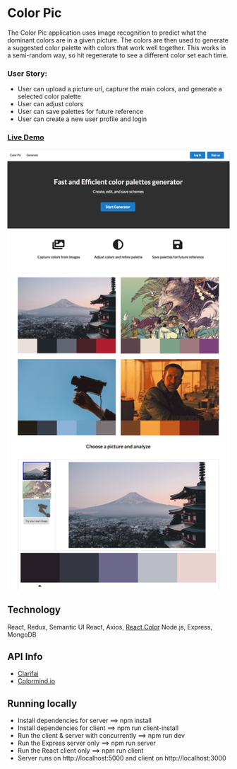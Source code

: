# Color Pic #
The Color Pic application uses image recognition to predict what the dominant colors are in a given picture. The colors are then used to generate a suggested color palette with colors that work well together. This works in a semi-random way, so hit regenerate to see a different color set each time.

### User Story:
* User can upload a picture url, capture the main colors, and generate a selected color palette
* User can adjust colors
* User can save palettes for future reference
* User can create a new user profile and login

### [Live Demo](https://color-pic.herokuapp.com/)

![Screenshots](./client/public/Landing1.png)
![Screenshots](./client/public/Landing2.png)
![Screenshots](./client/public/ExampleAnalyze.png)

## Technology ##
React, Redux, Semantic UI React, Axios, [React Color](https://casesandberg.github.io/react-color/) Node.js, Express, MongoDB

## API Info ##
* [Clarifai](https://www.clarifai.com/models/color-image-recognition-model-eeed0b6733a644cea07cf4c60f87ebb7)
* [Colormind.io](http://colormind.io/api-access/)

## Running locally ##
* Install dependencies for server ==> npm install
* Install dependencies for client ==> npm run client-install
* Run the client & server with concurrently ==> npm run dev
* Run the Express server only ==> npm run server
* Run the React client only ==> npm run client
* Server runs on http://localhost:5000 and client on http://localhost:3000
